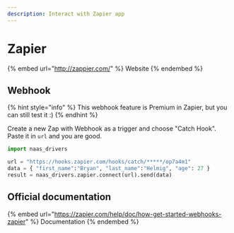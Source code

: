 ```yaml
---
description: Interact with Zapier app
---
```


# Zapier

{% embed url="http://zappier.com/" %}
Website
{% endembed %}

## Webhook

{% hint style="info" %}
This webhook feature is Premium in Zapier, but you can still test it :)
{% endhint %}

Create a new Zap with Webhook as a trigger and choose "Catch Hook". Paste it in `url` and you are good.

```python
import naas_drivers

url = "https://hooks.zapier.com/hooks/catch/*****/op7a4m1"
data = { "first_name":"Bryan", "last_name":"Helmig", "age": 27 }
result = naas_drivers.zapier.connect(url).send(data)
```

## Official documentation

{% embed url="https://zapier.com/help/doc/how-get-started-webhooks-zapier" %}
Documentation
{% endembed %}

